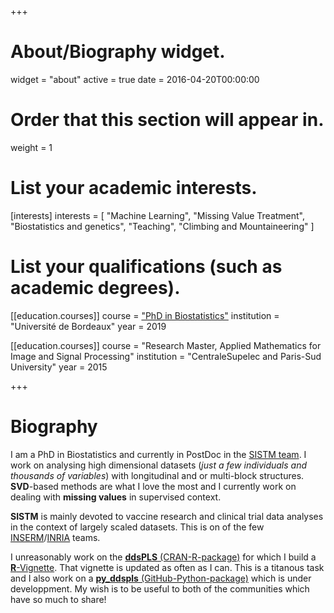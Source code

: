 +++
# About/Biography widget.
widget = "about"
active = true
date = 2016-04-20T00:00:00

# Order that this section will appear in.
weight = 1

# List your academic interests.
[interests]
  interests = [
    "Machine Learning",
    "Missing Value Treatment",
    "Biostatistics and genetics",
    "Teaching",
    "Climbing and Mountaineering"
  ]

# List your qualifications (such as academic degrees).
[[education.courses]]
  course = ["PhD in Biostatistics"](/pdf/toute/these_lorenzo_finale.pdf)
  institution = "Université de Bordeaux"
  year = 2019

[[education.courses]]
  course = "Research Master, Applied Mathematics for Image and Signal Processing"
  institution = "CentraleSupelec and Paris-Sud University"
  year = 2015
  
+++

# Biography
I am a PhD in Biostatistics and currently in PostDoc in the [SISTM team](https://www.bordeaux-population-health.center/en/teams/statistics-in-systems-biology-and-translationnal-medicine-sistm/). I work on analysing high dimensional datasets (*just a few individuals and thousands of variables*) with longitudinal and or multi-block structures. **SVD**-based methods are what I love the most and I currently work on dealing with **missing values** in supervised context.

**SISTM** is mainly devoted to vaccine research and clinical trial data analyses in the context of largely scaled datasets. This is on of the few [INSERM](https://www.inserm.fr/en)/[INRIA](https://www.inria.fr/en/centre/bordeaux) teams.

I unreasonably work on the [**ddsPLS** (CRAN-R-package)](https://cran.r-project.org/package=ddsPLS) for which I build a [**R**-Vignette](/html/ddsPLS.html). That vignette is updated as often as I can. This is a titanous task and I also work on a [**py_ddspls** (GitHub-Python-package)](https://github.com/hlorenzo/py_ddsPLS) which is under developpment. My wish is to be useful to both of the communities which have so much to share!
